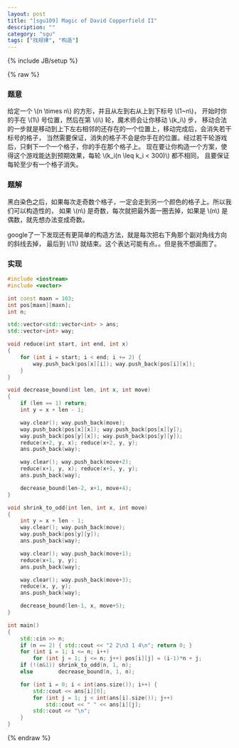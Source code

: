 ```yaml
---
layout: post
title: "[sgu109] Magic of David Copperfield II"
description: ""
category: "sgu"
tags: ["找规律", "构造"]
---
```

{% include JB/setup %}

{% raw %}

### 题意

给定一个 \\(n \\times n\\) 的方形，并且从左到右从上到下标号 \\(1~n\\)，
开始时你的手在 \\(1\\) 号位置，然后在第 \\(i\\) 轮，魔术师会让你移动 \\(k\_i\\) 步，
移动合法的一步就是移动到上下左右相邻的还存在的一个位置上，移动完成后，会消失若干标号的格子，
当然需要保证，消失的格子不会是你手在的位置。经过若干轮游戏后，只剩下一个一个格子，你的手在那个格子上。
现在要让你构造一个方案，使得这个游戏能达到预期效果，每轮 \\(k\_i(n \\leq k\_i < 300)\\) 都不相同，
且要保证每轮至少有一个格子消失。

### 题解

黑白染色之后，如果每次走奇数个格子，一定会走到另一个颜色的格子上。所以我们可以构造性的，
如果 \\(n\\) 是奇数，每次就把最外面一圈去掉，如果是 \\(n\\) 是偶数，就先想办法变成奇数。

google了一下发现还有更简单的构造方法，就是每次把右下角那个副对角线方向的斜线去掉，
最后到 \\(1\\) 就结束。这个表达可能有点。。但是我不想画图了。

### 实现

```cpp
#include <iostream>
#include <vector>

int const maxn = 103;
int pos[maxn][maxn];
int n;

std::vector<std::vector<int> > ans;
std::vector<int> way;

void reduce(int start, int end, int x)
{
	for (int i = start; i < end; i += 2) {
		way.push_back(pos[x][i]); way.push_back(pos[i][x]);
	}
}

void decrease_bound(int len, int x, int move)
{
	if (len == 1) return;
	int y = x + len - 1;

	way.clear(); way.push_back(move);
	way.push_back(pos[x][x]); way.push_back(pos[x][y]);
	way.push_back(pos[y][x]); way.push_back(pos[y][y]);
	reduce(x+2, y, x); reduce(x+2, y, y);
	ans.push_back(way);

	way.clear(); way.push_back(move+2);
	reduce(x+1, y, x); reduce(x+1, y, y);
	ans.push_back(way);

	decrease_bound(len-2, x+1, move+4);
}

void shrink_to_odd(int len, int x, int move)
{
	int y = x + len - 1;
	way.clear(); way.push_back(move);
	way.push_back(pos[y][y]);
	ans.push_back(way);

	way.clear(); way.push_back(move+1);
	reduce(x+1, y, y);
	ans.push_back(way);

	way.clear(); way.push_back(move+3);
	reduce(x, y, y);
	ans.push_back(way);

	decrease_bound(len-1, x, move+5);
}

int main()
{
	std::cin >> n;
	if (n == 2) { std::cout << "2 2\n3 1 4\n"; return 0; }
	for (int i = 1; i <= n; i++)
		for (int j = 1; j <= n; j++) pos[i][j] = (i-1)*n + j;
	if (!(n&1)) shrink_to_odd(n, 1, n);
	else        decrease_bound(n, 1, n);

	for (int i = 0; i < int(ans.size()); i++) {
		std::cout << ans[i][0];
		for (int j = 1; j < int(ans[i].size()); j++)
			std::cout << " " << ans[i][j];
		std::cout << "\n";
	}
}

```

{% endraw %}

